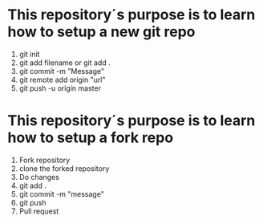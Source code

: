 <h1>
    This repository´s purpose is to learn how to setup a new git repo
</h1>

<ol>
    <li>
        git init
    </li>
    <li>
        git add filename or git add .
    </li>
    <li>
        git commit -m "Message"
    </li>
    <li>
        git remote add origin "url"
    </li>
    <li>
        git push -u origin master
    </li>
</ol>

<h1>
    This repository´s purpose is to learn how to setup a fork repo
</h1>
<ol>
    <li>
        Fork repository
    </li>
    <li>
       clone the forked repository
    </li>
    <li>
        Do changes
    </li>
    <li>
        git add .
    </li>
    <li>
        git commit -m "message"
    </li>
    <li>
        git push 
    </li>
    <li>
        Pull request
    </li>
</ol>